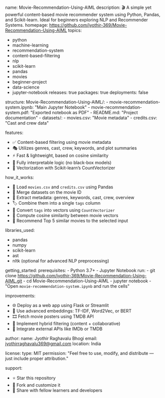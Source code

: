 name: Movie-Recommendation-Using-AIML
description: 🎬 A simple yet powerful content-based movie recommender system using Python, Pandas, and Scikit-learn. Ideal for beginners exploring NLP and Recommender Systems.
homepage: https://github.com/jyothir-369/Movie-Recommendation-Using-AIML
topics:
  - python
  - machine-learning
  - recommendation-system
  - content-based-filtering
  - nlp
  - scikit-learn
  - pandas
  - movies
  - beginner-project
  - data-science
  - jupyter-notebook
releases: true
packages: true
deployments: false

structure:
  Movie-Recommendation-Using-AIML/:
    - movie-recommendation-system.ipynb: "Main Jupyter Notebook"
    - movie-recommendation-system.pdf: "Exported notebook as PDF"
    - README.md: "Project documentation"
    - datasets/:
        - movies.csv: "Movie metadata"
        - credits.csv: "Cast and crew data"

features:
  - ✅ Content-based filtering using movie metadata
  - 🎭 Utilizes genres, cast, crew, keywords, and plot summaries
  - ⚡ Fast & lightweight, based on cosine similarity
  - 🧠 Fully interpretable logic (no black-box models)
  - 🔢 Vectorization with Scikit-learn’s CountVectorizer

how_it_works:
  - 📂 Load `movies.csv` and `credits.csv` using Pandas
  - 🔗 Merge datasets on the movie ID
  - 🧾 Extract metadata: genres, keywords, cast, crew, overview
  - 🏷️ Combine them into a single `tags` column
  - 🔢 Convert `tags` into vectors using `CountVectorizer`
  - 📐 Compute cosine similarity between movie vectors
  - 🎯 Recommend Top 5 similar movies to the selected input

libraries_used:
  - pandas
  - numpy
  - scikit-learn
  - ast
  - nltk (optional for advanced NLP preprocessing)

getting_started:
  prerequisites:
    - Python 3.7+
    - Jupyter Notebook
  run:
    - git clone https://github.com/jyothir-369/Movie-Recommendation-Using-AIML.git
    - cd Movie-Recommendation-Using-AIML
    - jupyter notebook
    - "Open `movie-recommendation-system.ipynb` and run the cells"

improvements:
  - 🌐 Deploy as a web app using Flask or Streamlit
  - 🧠 Use advanced embeddings: TF-IDF, Word2Vec, or BERT
  - 🎞️ Fetch movie posters using TMDB API
  - 🤝 Implement hybrid filtering (content + collaborative)
  - 📡 Integrate external APIs like IMDb or TMDB

author:
  name: Jyothir Raghavalu Bhogi
  email: jyothirraghavalu369@gmail.com
  location: India

license:
  type: MIT
  permission: "Feel free to use, modify, and distribute — just include proper attribution."

support:
  - ⭐ Star this repository
  - 🍴 Fork and customize it
  - 🔁 Share with fellow learners and developers

